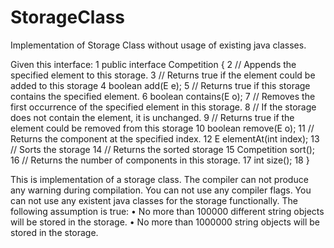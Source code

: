 # StorageClass
Implementation of Storage Class without usage of existing java classes.

Given this interface:
 1      public interface Competition<E> {
 2              // Appends the specified element to this storage.
 3              // Returns true if the element could be added to this storage
 4              boolean add(E e);
 5              // Returns true if this storage contains the specified element.
 6              boolean contains(E o);
 7              // Removes the first occurrence of the specified element in this storage.
 8              // If the storage does not contain the element, it is unchanged.
 9              // Returns true if the element could be removed from this storage
10              boolean remove(E o);
11              // Returns the component at the specified index.
12              E elementAt(int index);
13              // Sorts the storage
14              // Returns the sorted storage
15              Competition<E>  sort();
16              // Returns the number of components in this storage.
17              int size();
18      }

This is implementation of a storage class. The compiler can not produce any warning during compilation. You can not use any compiler flags. You can not use any existent java classes for the storage functionally.
The following assumption is true:
•
No more than 100000 different string objects will be stored in the storage.
•
No more than 1000000 string objects will be stored in the storage.
